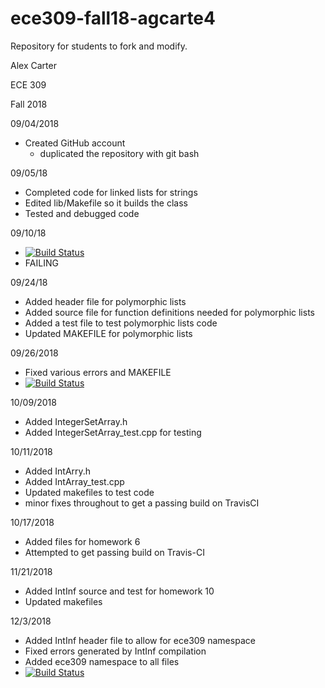 # ece309-fall18-agcarte4
Repository for students to fork and modify.

Alex Carter

ECE 309 

Fall 2018

09/04/2018
* Created GitHub account 
  * duplicated the repository with git bash

09/05/18
* Completed code for linked lists for strings
* Edited lib/Makefile so it builds the class
* Tested and debugged code

09/10/18
* [![Build Status](https://travis-ci.com/agcarte4/ece309-fall18-agcarte4.svg?token=6WZyCdq5HiG8Xn3n9eTA&branch=master)](https://travis-ci.com/agcarte4/ece309-fall18-agcarte4)
* FAILING


09/24/18
* Added header file for polymorphic lists
* Added source file for function definitions needed for polymorphic lists
* Added a test file to test polymorphic lists code
* Updated MAKEFILE for polymorphic lists

09/26/2018
* Fixed various errors and MAKEFILE
* [![Build Status](https://travis-ci.com/agcarte4/ece309-fall18-agcarte4.svg?token=6WZyCdq5HiG8Xn3n9eTA&branch=master)](https://travis-ci.com/agcarte4/ece309-fall18-agcarte4)

10/09/2018
* Added IntegerSetArray.h 
* Added IntegerSetArray_test.cpp for testing

10/11/2018
* Added IntArry.h 
* Added IntArray_test.cpp 
* Updated makefiles to test code
* minor fixes throughout to get a passing build on TravisCI

10/17/2018
* Added files for homework 6
* Attempted to get passing build on Travis-CI

11/21/2018
* Added IntInf source and test for homework 10
* Updated makefiles 

12/3/2018
* Added IntInf header file to allow for ece309 namespace
* Fixed errors generated by IntInf compilation
* Added ece309 namespace to all files
* [![Build Status](https://travis-ci.com/agcarte4/ece309-fall18-agcarte4.svg?token=6WZyCdq5HiG8Xn3n9eTA&branch=master)](https://travis-ci.com/agcarte4/ece309-fall18-agcarte4)
